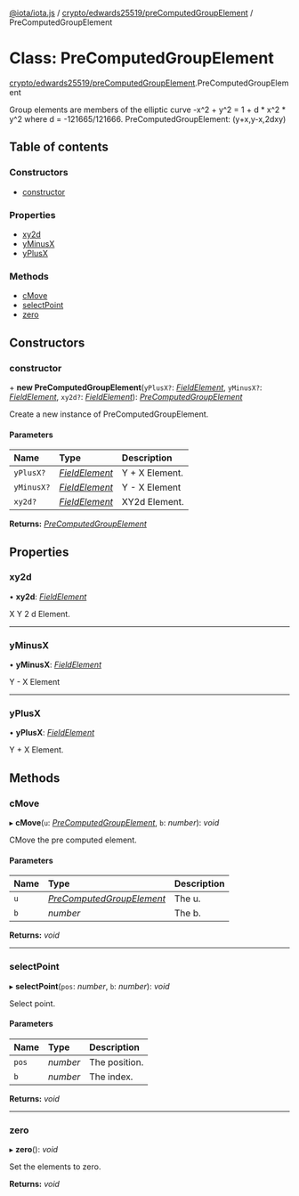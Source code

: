 [@iota/iota.js](../README.md) / [crypto/edwards25519/preComputedGroupElement](../modules/crypto_edwards25519_precomputedgroupelement.md) / PreComputedGroupElement

# Class: PreComputedGroupElement

[crypto/edwards25519/preComputedGroupElement](../modules/crypto_edwards25519_precomputedgroupelement.md).PreComputedGroupElement

Group elements are members of the elliptic curve -x^2 + y^2 = 1 + d * x^2 *
y^2 where d = -121665/121666.
PreComputedGroupElement: (y+x,y-x,2dxy)

## Table of contents

### Constructors

- [constructor](crypto_edwards25519_precomputedgroupelement.precomputedgroupelement.md#constructor)

### Properties

- [xy2d](crypto_edwards25519_precomputedgroupelement.precomputedgroupelement.md#xy2d)
- [yMinusX](crypto_edwards25519_precomputedgroupelement.precomputedgroupelement.md#yminusx)
- [yPlusX](crypto_edwards25519_precomputedgroupelement.precomputedgroupelement.md#yplusx)

### Methods

- [cMove](crypto_edwards25519_precomputedgroupelement.precomputedgroupelement.md#cmove)
- [selectPoint](crypto_edwards25519_precomputedgroupelement.precomputedgroupelement.md#selectpoint)
- [zero](crypto_edwards25519_precomputedgroupelement.precomputedgroupelement.md#zero)

## Constructors

### constructor

\+ **new PreComputedGroupElement**(`yPlusX?`: [*FieldElement*](crypto_edwards25519_fieldelement.fieldelement.md), `yMinusX?`: [*FieldElement*](crypto_edwards25519_fieldelement.fieldelement.md), `xy2d?`: [*FieldElement*](crypto_edwards25519_fieldelement.fieldelement.md)): [*PreComputedGroupElement*](crypto_edwards25519_precomputedgroupelement.precomputedgroupelement.md)

Create a new instance of PreComputedGroupElement.

#### Parameters

| Name | Type | Description |
| :------ | :------ | :------ |
| `yPlusX?` | [*FieldElement*](crypto_edwards25519_fieldelement.fieldelement.md) | Y + X Element. |
| `yMinusX?` | [*FieldElement*](crypto_edwards25519_fieldelement.fieldelement.md) | Y - X Element |
| `xy2d?` | [*FieldElement*](crypto_edwards25519_fieldelement.fieldelement.md) | XY2d Element. |

**Returns:** [*PreComputedGroupElement*](crypto_edwards25519_precomputedgroupelement.precomputedgroupelement.md)

## Properties

### xy2d

• **xy2d**: [*FieldElement*](crypto_edwards25519_fieldelement.fieldelement.md)

X Y 2 d Element.

___

### yMinusX

• **yMinusX**: [*FieldElement*](crypto_edwards25519_fieldelement.fieldelement.md)

Y - X Element

___

### yPlusX

• **yPlusX**: [*FieldElement*](crypto_edwards25519_fieldelement.fieldelement.md)

Y + X Element.

## Methods

### cMove

▸ **cMove**(`u`: [*PreComputedGroupElement*](crypto_edwards25519_precomputedgroupelement.precomputedgroupelement.md), `b`: *number*): *void*

CMove the pre computed element.

#### Parameters

| Name | Type | Description |
| :------ | :------ | :------ |
| `u` | [*PreComputedGroupElement*](crypto_edwards25519_precomputedgroupelement.precomputedgroupelement.md) | The u. |
| `b` | *number* | The b. |

**Returns:** *void*

___

### selectPoint

▸ **selectPoint**(`pos`: *number*, `b`: *number*): *void*

Select point.

#### Parameters

| Name | Type | Description |
| :------ | :------ | :------ |
| `pos` | *number* | The position. |
| `b` | *number* | The index. |

**Returns:** *void*

___

### zero

▸ **zero**(): *void*

Set the elements to zero.

**Returns:** *void*
